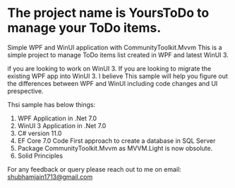 # The project name is YoursToDo to manage your ToDo items.
Simple WPF and WinUI application with CommunityToolkit.Mvvm
This is a simple project to manage ToDo items list created in WPF and latest WinUI 3.

if you are looking to work on WinUI 3. If you are looking to migrate the existing WPF app into WinUI 3. I believe This sample will help you figure out the
differences between WPF and WinUI including code changes and UI prespective.

Thsi sample has below things:
1) WPF Application in .Net 7.0
2) WinUI 3 Application in .Net 7.0
3) C# version 11.0
4) EF Core 7.0 Code First approach to create a database in SQL Server
5) Package CommunityToolkit.Mvvm as MVVM.Light is now obsolute.
6) Solid Principles


For any feedback or query please reach out to me on email: shubhamjain1713@gmail.com
